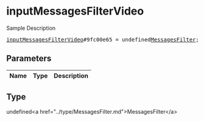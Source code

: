 # inputMessagesFilterVideo

Sample Description

<pre>
<a href="../constructor/inputMessagesFilterVideo.md">inputMessagesFilterVideo</a>#9fc00e65 = undefined<a href="../type/MessagesFilter.md">MessagesFilter</a>;
</pre>

## Parameters

| Name | Type | Description |
|------|:----:|-------------|

## Type

undefined&lt;a href=&#34;../type/MessagesFilter.md&#34;&gt;MessagesFilter&lt;/a&gt;
